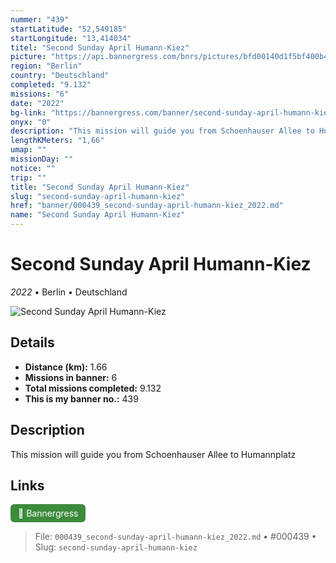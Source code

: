 ```yaml
---
nummer: "439"
startLatitude: "52,549185"
startLongitude: "13,414034"
titel: "Second Sunday April Humann-Kiez"
picture: "https://api.bannergress.com/bnrs/pictures/bfd00140d1f5bf400b4f37055e4574da"
region: "Berlin"
country: "Deutschland"
completed: "9.132"
missions: "6"
date: "2022"
bg-link: "https://bannergress.com/banner/second-sunday-april-humann-kiez-f876"
onyx: "0"
description: "This mission will guide you from Schoenhauser Allee to Humannplatz"
lengthKMeters: "1,66"
umap: ""
missionDay: ""
notice: ""
trip: ""
title: "Second Sunday April Humann-Kiez"
slug: "second-sunday-april-humann-kiez"
href: "banner/000439_second-sunday-april-humann-kiez_2022.md"
name: "Second Sunday April Humann-Kiez"
---
```

# Second Sunday April Humann-Kiez

*2022* • Berlin • Deutschland

![Second Sunday April Humann-Kiez](https://api.bannergress.com/bnrs/pictures/bfd00140d1f5bf400b4f37055e4574da)



## Details
- **Distance (km):** 1.66
- **Missions in banner:** 6
- **Total missions completed:** 9.132
- **This is my banner no.:** 439



## Description
This mission will guide you from Schoenhauser Allee to Humannplatz



## Links
<a href="https://bannergress.com/banner/second-sunday-april-humann-kiez-f876" target="_blank" style="display:inline-block;margin-right:8px;padding:6px 12px;background:#3c8b3c;color:#fff;text-decoration:none;border-radius:6px;">🔗 Bannergress</a>



> File: `000439_second-sunday-april-humann-kiez_2022.md`
> • #000439
> • Slug: `second-sunday-april-humann-kiez`
